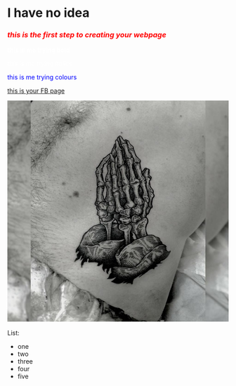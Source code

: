 <h1>I have no idea</h1>

<h3><i><font color="red">this is the first step to creating your webpage</font></i></h3>

<font color="white"><b>this is me trying bold</b></font>

<font color="white"><i>this is me trying italics</i></font>

<font color="blue">this is me trying colours</font>

<a href="https://www.facebook.com/ben.efrah"> this is your FB page</a>



<img src="benni-photo.jpg">


List:
- one
- two
- three
- four
- five

